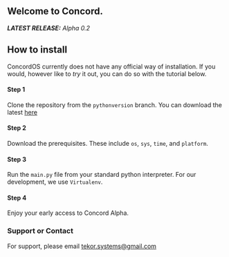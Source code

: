 ## Welcome to Concord.

***LATEST RELEASE:*** *Alpha 0.2*



## How to install

ConcordOS currently does not have any official way of installation. If you would, however like to *try* it out, you can do so with the tutorial below.

#### Step 1
Clone the repository from the  `pythonversion` branch.
You can download the latest [here](https://github.com/NullUsxr/ConcordOS/releases/tag/Alpha)

#### Step 2
Download the prerequisites. These include `os`, `sys`, `time`, and `platform`.

#### Step 3
Run the `main.py` file from your standard python interpreter. For our development, we use `Virtualenv`.

#### Step 4
Enjoy your early access to Concord Alpha.




### Support or Contact

For support, please email tekor.systems@gmail.com
